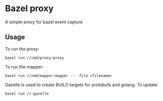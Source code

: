 # Bazel proxy

A simple proxy for bazel event capture

## Usage

To run the proxy:
``` 
bazel run //cmd/proxy:proxy
```

To run the mapper:
```
bazel run //cmd/mapper:mapper -- -file <filename>
```

Gazelle is used to create BUILD targets for protobufs and golang. To update:
```
bazel run //:gazelle
```
